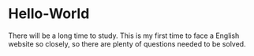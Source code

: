 # Hello-World
There will be a long time to study.
This is my first time to face a English website so closely, so there are plenty of questions needed to be solved. 
